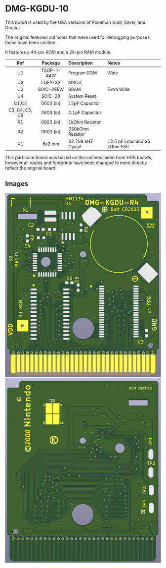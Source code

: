 # DMG-KGDU-10

This board is used by the USA versions of Pokemon Gold, Silver, and Crystal.

The original featured cut holes that were used for debugging purposes, these have been omitted.

It features a 44-pin ROM and a 28-pin RAM module.

| Ref   | Package     | Description | Notes | 
| :---: | :---------: | :---------- | :---- |
| U1    | TSOP-II-44W | Program ROM | Wide |
| U2    | LQFP-32     | MBC3 | |
| U3    | SOIC-28EW   | SRAM | Extra Wide |
| U4    | SOIC-28     | System Reset | |
| C1,C2 | 0603 (in)   | 15pF Capacitor | |
| C3, C4, C5, C6 | 0603 (in) | 0.1pF Capacitor | |
| R1    | 0603 (in)   | 1kOhm Resistor | |
| R2    | 0603 (in)   | 330kOhm Resistor | |
| X1    | 6x2 mm      | 32.768 kHZ Cystal | 12.5 pF Load and 35 kOhm ESR |

This particular board was based on the outlines taken from HDR boards, however all routes and footprints have been changed to more directly reflect the original board.

## Images
![Front](https://github.com/Chase-san/NintendoPCB/blob/main/DMG-KGDU/images/front.png)
![Rear](https://github.com/Chase-san/NintendoPCB/blob/main/DMG-KGDU/images/back.png)

